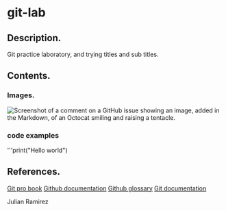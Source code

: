 # git-lab
## Description.
Git practice laboratory, and trying titles and sub titles.

## Contents.
### Images.
![Screenshot of a comment on a GitHub issue showing an image, added in the Markdown, 
of an Octocat smiling and raising a tentacle.](https://myoctocat.com/assets/images/base-octocat.svg)

### code examples
'''print("Hello world")

## References.

[Git pro book](https://git-scm.com/book/en/v2)
[Github documentation](https://docs.github.com/en)
[Github glossary](https://docs.github.com/en/get-started/learning-about-github/github-glossary)
[Git documentation](https://git-scm.com/doc)


Julian Ramirez
